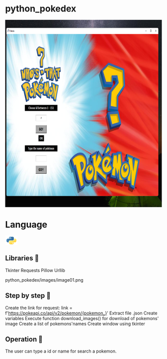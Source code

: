 # python_pokedex

  <img align="center" alt="Python" height="600" width="800" src="https://github.com/lucasaclaro/python_pokedex/blob/main/images/image01.png">
 
# Language
  <img align="center" alt="Python" height="30" width="40" src="https://raw.githubusercontent.com/devicons/devicon/master/icons/python/python-original.svg">

 
## Libraries 📖

Tkinter
Requests
Pillow
Urllib


python_pokedex/images/image01.png

## Step by step 👣

Create the link for request: link = f'https://pokeapi.co/api/v2/pokemon/{pokemon_}'
Extract file .json
Create variables
Execute function download_images() for download of pokemons' image
Create a list of pokemons'names
Create window using tkinter


## Operation 🎯

The user can type a id or name for search a pokemon. 


